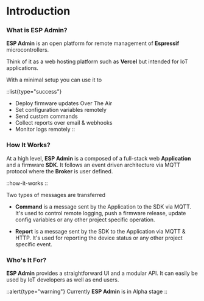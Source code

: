 # Introduction

### What is ESP Admin?

**ESP Admin** is an open platform for remote management of **Espressif** microcontrollers.

Think of it as a web hosting platform such as **Vercel** but intended for IoT applications.

With a minimal setup you can use it to

::list{type="success"}

- Deploy firmware updates Over The Air
- Set configuration variables remotely
- Send custom commands
- Collect reports over email & webhooks
- Monitor logs remotely
::

### How It Works?

At a high level, **ESP Admin** is a composed of a full-stack web **Application** and a firmware **SDK**. It follows an event driven architecture via MQTT protocol where the **Broker** is user defined.

::how-it-works
::

Two types of messages are transferred

- **Command** is a message sent by the Application to the SDK via MQTT. It's used to control remote logging, push a firmware release, update config variables or any other project specific operation.

- **Report** is a message sent by the SDK to the Application via MQTT & HTTP. It's used for reporting the device status or any other project specific event.

### Who's It For?

**ESP Admin** provides a straightforward UI and a modular API. It can easily be used by IoT developers as well as end users.

::alert{type="warning"}
Currently **ESP Admin** is in Alpha stage
::
